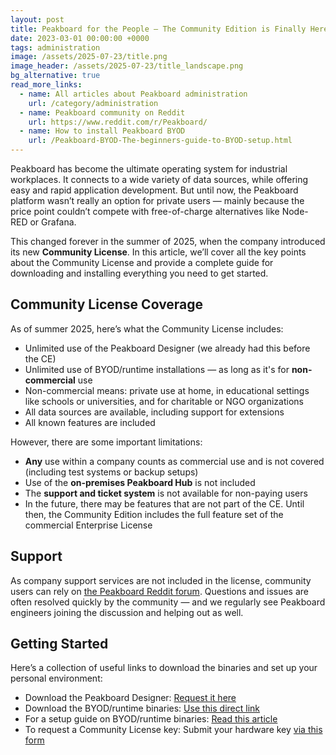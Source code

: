 ```yaml
---
layout: post
title: Peakboard for the People — The Community Edition is Finally Here
date: 2023-03-01 00:00:00 +0000
tags: administration
image: /assets/2025-07-23/title.png
image_header: /assets/2025-07-23/title_landscape.png
bg_alternative: true
read_more_links:
  - name: All articles about Peakboard administration
    url: /category/administration
  - name: Peakboard community on Reddit
    url: https://www.reddit.com/r/Peakboard/
  - name: How to install Peakboard BYOD
    url: /Peakboard-BYOD-The-beginners-guide-to-BYOD-setup.html
---
```

Peakboard has become the ultimate operating system for industrial workplaces. It connects to a wide variety of data sources, while offering easy and rapid application development. But until now, the Peakboard platform wasn’t really an option for private users — mainly because the price point couldn’t compete with free-of-charge alternatives like Node-RED or Grafana.

This changed forever in the summer of 2025, when the company introduced its new **Community License**. In this article, we’ll cover all the key points about the Community License and provide a complete guide for downloading and installing everything you need to get started.

## Community License Coverage

As of summer 2025, here’s what the Community License includes:

- Unlimited use of the Peakboard Designer (we already had this before the CE)
- Unlimited use of BYOD/runtime installations — as long as it's for **non-commercial** use
- Non-commercial means: private use at home, in educational settings like schools or universities, and for charitable or NGO organizations
- All data sources are available, including support for extensions
- All known features are included

However, there are some important limitations:

- **Any** use within a company counts as commercial use and is not covered (including test systems or backup setups)
- Use of the **on-premises Peakboard Hub** is not included
- The **support and ticket system** is not available for non-paying users
- In the future, there may be features that are not part of the CE. Until then, the Community Edition includes the full feature set of the commercial Enterprise License

## Support

As company support services are not included in the license, community users can rely on [the Peakboard Reddit forum](https://www.reddit.com/r/Peakboard/). Questions and issues are often resolved quickly by the community — and we regularly see Peakboard engineers joining the discussion and helping out as well.

## Getting Started

Here’s a collection of useful links to download the binaries and set up your personal environment:

- Download the Peakboard Designer: [Request it here](https://www.peakboard.com/en/product/peakboard-designer)
- Download the BYOD/runtime binaries: [Use this direct link](https://peakboard.com/download/Peakboard/master/PeakboardRuntimeSetupUI.exe)
- For a setup guide on BYOD/runtime binaries: [Read this article](https://how-to-dismantle-a-peakboard-box.com/Peakboard-BYOD-The-beginners-guide-to-BYOD-setup.html)
- To request a Community License key: Submit your hardware key [via this form](https://www.peakboard.com/testing---page2)
